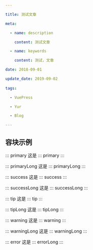 ```yaml
---

title: 测试文章

meta:

  - name: description

    content: 测试文章

  - name: keywords

    content: 测试，文章

date: 2018-09-01

update_date: 2019-09-02
 
tags: 

  - VuePress

  - Yur

  - Blog

---
```


## 容块示例

::: primary
这是 ::: primary
:::

::: primaryLong
这是 ::: primaryLong
:::

::: success
这是 ::: success
:::

::: successLong
这是 ::: successLong
:::

::: tip
这是 ::: tip
:::

::: tipLong
这是 ::: tipLong
:::

::: warning
这是 ::: warning
:::

::: warningLong
这是 ::: warningLong
:::

::: error
这是 ::: errorLong
:::
